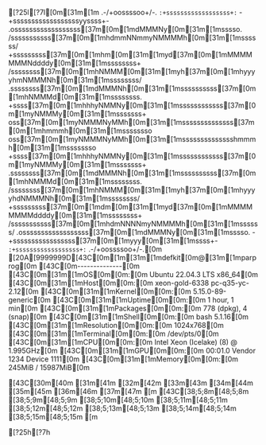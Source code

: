 [?25l[?7l[0m[31m[1m            .-/+oossssoo+/-.
        `:+ssssssssssssssssss+:`
      -+ssssssssssssssssssyyssss+-
    .ossssssssssssssssss[37m[0m[1mdMMMNy[0m[31m[1msssso.
   /sssssssssss[37m[0m[1mhdmmNNmmyNMMMMh[0m[31m[1mssssss/
  +sssssssss[37m[0m[1mhm[0m[31m[1myd[37m[0m[1mMMMMMMMNddddy[0m[31m[1mssssssss+
 /ssssssss[37m[0m[1mhNMMM[0m[31m[1myh[37m[0m[1mhyyyyhmNMMMNh[0m[31m[1mssssssss/
.ssssssss[37m[0m[1mdMMMNh[0m[31m[1mssssssssss[37m[0m[1mhNMMMd[0m[31m[1mssssssss.
+ssss[37m[0m[1mhhhyNMMNy[0m[31m[1mssssssssssss[37m[0m[1myNMMMy[0m[31m[1msssssss+
oss[37m[0m[1myNMMMNyMMh[0m[31m[1mssssssssssssss[37m[0m[1mhmmmh[0m[31m[1mssssssso
oss[37m[0m[1myNMMMNyMMh[0m[31m[1msssssssssssssshmmmh[0m[31m[1mssssssso
+ssss[37m[0m[1mhhhyNMMNy[0m[31m[1mssssssssssss[37m[0m[1myNMMMy[0m[31m[1msssssss+
.ssssssss[37m[0m[1mdMMMNh[0m[31m[1mssssssssss[37m[0m[1mhNMMMd[0m[31m[1mssssssss.
 /ssssssss[37m[0m[1mhNMMM[0m[31m[1myh[37m[0m[1mhyyyyhdNMMMNh[0m[31m[1mssssssss/
  +sssssssss[37m[0m[1mdm[0m[31m[1myd[37m[0m[1mMMMMMMMMddddy[0m[31m[1mssssssss+
   /sssssssssss[37m[0m[1mhdmNNNNmyNMMMMh[0m[31m[1mssssss/
    .ossssssssssssssssss[37m[0m[1mdMMMNy[0m[31m[1msssso.
      -+sssssssssssssssss[37m[0m[1myyy[0m[31m[1mssss+-
        `:+ssssssssssssssssss+:`
            .-/+oossssoo+/-.[0m
[20A[9999999D[43C[0m[1m[31m[1mdefkit[0m@[31m[1mparprog[0m 
[43C[0m--------------[0m 
[43C[0m[31m[1mOS[0m[0m:[0m Ubuntu 22.04.3 LTS x86_64[0m 
[43C[0m[31m[1mHost[0m[0m:[0m xeon-gold-6338 pc-q35-yc-2.12[0m 
[43C[0m[31m[1mKernel[0m[0m:[0m 5.15.0-89-generic[0m 
[43C[0m[31m[1mUptime[0m[0m:[0m 1 hour, 1 min[0m 
[43C[0m[31m[1mPackages[0m[0m:[0m 778 (dpkg), 4 (snap)[0m 
[43C[0m[31m[1mShell[0m[0m:[0m bash 5.1.16[0m 
[43C[0m[31m[1mResolution[0m[0m:[0m 1024x768[0m 
[43C[0m[31m[1mTerminal[0m[0m:[0m /dev/pts/0[0m 
[43C[0m[31m[1mCPU[0m[0m:[0m Intel Xeon (Icelake) (8) @ 1.995GHz[0m 
[43C[0m[31m[1mGPU[0m[0m:[0m 00:01.0 Vendor 1234 Device 1111[0m 
[43C[0m[31m[1mMemory[0m[0m:[0m 245MiB / 15987MiB[0m 

[43C[30m[40m   [31m[41m   [32m[42m   [33m[43m   [34m[44m   [35m[45m   [36m[46m   [37m[47m   [m
[43C[38;5;8m[48;5;8m   [38;5;9m[48;5;9m   [38;5;10m[48;5;10m   [38;5;11m[48;5;11m   [38;5;12m[48;5;12m   [38;5;13m[48;5;13m   [38;5;14m[48;5;14m   [38;5;15m[48;5;15m   [m





[?25h[?7h